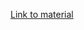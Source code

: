 [Link to material](https://learn.microsoft.com/en-us/training/paths/microsoft-azure-fundamentals-describe-cloud-concepts/)
